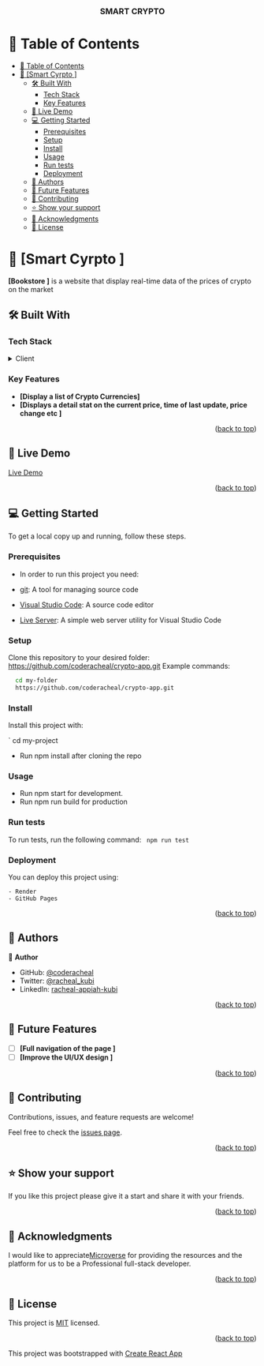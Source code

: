 <a name="readme-top"></a>


<div align="center">
  <br/>

  <h3><b>SMART CRYPTO</b></h3>

</div>


# 📗 Table of Contents

- [📗 Table of Contents](#-table-of-contents)
- [📖 \[Smart Cyrpto \] ](#-smart-cyrpto--)
  - [🛠 Built With ](#-built-with-)
    - [Tech Stack ](#tech-stack-)
    - [Key Features ](#key-features-)
  - [🚀 Live Demo ](#-live-demo-)
  - [💻 Getting Started ](#-getting-started-)
    - [Prerequisites](#prerequisites)
    - [Setup](#setup)
    - [Install](#install)
    - [Usage](#usage)
    - [Run tests](#run-tests)
    - [Deployment](#deployment)
  - [👥 Authors ](#-authors-)
  - [🔭 Future Features ](#-future-features-)
  - [🤝 Contributing ](#-contributing-)
  - [⭐️ Show your support ](#️-show-your-support-)
  - [🙏 Acknowledgments ](#-acknowledgments-)
  - [📝 License ](#-license-)

# 📖 [Smart Cyrpto ] <a name="about-project"></a>
**[Bookstore ]** is  a website that display real-time data of the prices of crypto on the market

## 🛠 Built With <a name="built-with"></a>

### Tech Stack <a name="tech-stack"></a>

<details>
  <summary>Client</summary>
  <ul>
    <li><a href="#">REACT JS </a></li>

    <li><a href="#">JSX</a></li>
     <li><a href="#">Js</a></li>
  </ul>
</details>



### Key Features <a name="key-features"></a>


- **[Display a list of Crypto Currencies]**
- **[Displays a detail stat on the current price, time of last update, price change etc  ]**

<p align="right">(<a href="#readme-top">back to top</a>)</p>

## 🚀 Live Demo <a name="live-demo"></a>
[Live Demo](https://smart-crypto-56es.onrender.com/)


<p align="right">(<a href="#readme-top">back to top</a>)</p>

## 💻 Getting Started <a name="getting-started"></a>

To get a local copy up and running, follow these steps.

### Prerequisites

- In order to run this project you need:

- [git](https://git-scm.com/downloads): A tool for managing source code
- [Visual Studio Code](https://code.visualstudio.com/): A source code editor
- [Live Server](https://marketplace.visualstudio.com/items?itemName=ritwickdey.LiveServer): A simple web server utility for Visual Studio Code

### Setup

Clone this repository to your desired folder:
https://github.com/coderacheal/crypto-app.git
 Example commands:

```sh
  cd my-folder
  https://github.com/coderacheal/crypto-app.git
```

### Install

Install this project with:

` cd my-project
  - Run npm install after cloning the repo

### Usage

- Run npm start for development. 
- Run npm run build for production


### Run tests

To run tests, run the following command:
` npm run test`


### Deployment

You can deploy this project using:

    - Render
    - GitHub Pages

<p align="right">(<a href="#readme-top">back to top</a>)</p>

## 👥 Authors <a name="authors"></a>

👤 **Author**

- GitHub: [@coderacheal](https://github.com/coderacheal)
- Twitter: [@racheal_kubi](https://www.twitter.com/racheal_kubi)
- LinkedIn: [racheal-appiah-kubi](https://www.linkedin.com/in/racheal-appiah-kubi/)


<p align="right">(<a href="#readme-top">back to top</a>)</p>

## 🔭 Future Features <a name="future-features"></a>

- [ ] **[Full navigation of the page ]**
- [ ] **[Improve the UI/UX design  ]**

<p align="right">(<a href="#readme-top">back to top</a>)</p>

## 🤝 Contributing <a name="contributing"></a>

Contributions, issues, and feature requests are welcome!

Feel free to check the [issues page](../../issues/).

<p align="right">(<a href="#readme-top">back to top</a>)</p>

## ⭐️ Show your support <a name="support"></a>

If you like this project please give it a start and share it with your friends. 

<p align="right">(<a href="#readme-top">back to top</a>)</p>

## 🙏 Acknowledgments <a name="acknowledgements"></a>

I would like to appreciate[Microverse](https://www.microverse.org/) for providing the resources and the platform for us to be a Professional full-stack developer.


<p align="right">(<a href="#readme-top">back to top</a>)</p>

## 📝 License <a name="license"></a>

This project is [MIT](./MIT.md) licensed.

<p align="right">(<a href="#readme-top">back to top</a>)</p>

This project was bootstrapped with [Create React App](https://github.com/facebook/create-react-app)

